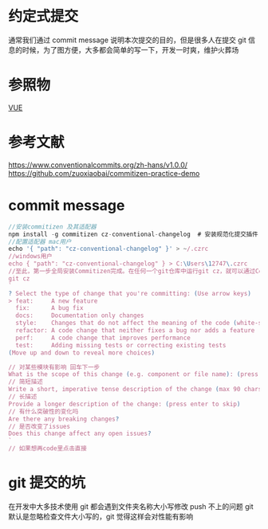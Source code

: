 # 约定式提交

通常我们通过 commit message 说明本次提交的目的，但是很多人在提交 git 信息的时候，为了图方便，大多都会简单的写一下，开发一时爽，维护火葬场

# 参照物

[VUE](https://github.com/vuejs/vue)

# 参考文献

https://www.conventionalcommits.org/zh-hans/v1.0.0/
https://github.com/zuoxiaobai/commitizen-practice-demo

# commit message

```javascript
//安装commitizen 及其适配器
npm install -g commitizen cz-conventional-changelog  # 安装规范化提交插件
//配置适配器 mac用户
echo '{ "path": "cz-conventional-changelog" }' > ~/.czrc
//windows用户
echo { "path": "cz-conventional-changelog" } > C:\Users\12747\.czrc
//至此，第一步全局安装Commitizen完成。在任何一个git仓库中运行git cz，就可以通过Commitizen来填写commit message完成提交。
git cz
`
? Select the type of change that you're committing: (Use arrow keys)
> feat:     A new feature
  fix:      A bug fix
  docs:     Documentation only changes
  style:    Changes that do not affect the meaning of the code (white-space, formatting, missing semi-colons, etc)
  refactor: A code change that neither fixes a bug nor adds a feature
  perf:     A code change that improves performance
  test:     Adding missing tests or correcting existing tests
(Move up and down to reveal more choices)

// 对某些模块有影响 回车下一步
What is the scope of this change (e.g. component or file name): (press enter to skip)
// 简短描述
Write a short, imperative tense description of the change (max 90 chars):
// 长描述
Provide a longer description of the change: (press enter to skip)
// 有什么突破性的变化吗
Are there any breaking changes?
// 是否改变了issues
Does this change affect any open issues?
`
// 如果想再code里点击直接
```


# git 提交的坑

在开发中大多技术使用 git 都会遇到文件夹名称大小写修改 push 不上的问题
git 默认是忽略检查文件大小写的，git 觉得这样会对性能有影响
